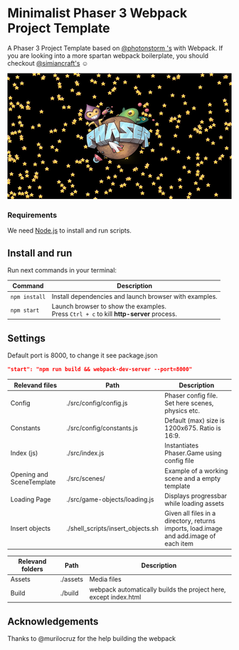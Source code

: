 # Minimalist Phaser 3 Webpack Project Template

A Phaser 3 Project Template based on [@photonstorm 's]( https://github.com/photonstorm/phaser3-project-template ) with Webpack.
If you are looking into a more spartan webpack boilerplate, you should checkout [@simiancraft's](https://github.com/simiancraft/create-phaser-app) ☺

![Screenshot](https://github.com/Viglioni/Phaser3-Boilerplate/blob/master/assets/screenshot.png)


### Requirements

We need [Node.js](https://nodejs.org) to install and run scripts.

## Install and run

Run next commands in your terminal:

| Command | Description |
|---------|-------------|
| `npm install` | Install dependencies and launch browser with examples.|
| `npm start` | Launch browser to show the examples. <br> Press `Ctrl + c` to kill **http-server** process. |

## Settings 
Default port is 8000, to change it see package.json
``` json
"start": "npm run build && webpack-dev-server --port=8000" 
```

| Relevand files | Path | Description |
| ---------------|------|-------------|
| Config | ./src/config/config.js | Phaser config file. Set here scenes, physics etc. |
| Constants | ./src/config/constants.js | Default (max) size is 1200x675. Ratio is 16:9. |
| Index (js) | ./src/index.js | Instantiates Phaser.Game using config file |
| Opening and SceneTemplate | ./src/scenes/ | Example of a working scene and a empty template |
| Loading Page | ./src/game-objects/loading.js | Displays progressbar while loading assets |
| Insert objects | ./shell_scripts/insert_objects.sh | Given all files in a directory, returns imports, load.image and add.image of each item |


| Relevand folders | Path | Description |
| ---------------|------|-------------|
| Assets | ./assets | Media files |
| Build | ./build | webpack automatically builds the project here, except index.html |

## Acknowledgements

Thanks to @murilocruz for the help building the webpack

